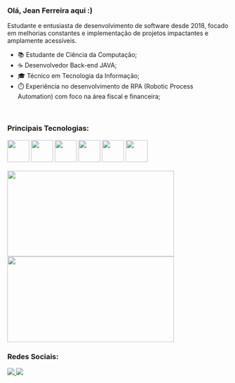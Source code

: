 ### Olá, Jean Ferreira aqui :)

Estudante e entusiasta de desenvolvimento de software desde 2018, focado em melhorias constantes e implementação de projetos impactantes e amplamente acessíveis.

- 📚 Estudante de Ciência da Computação;
- ☕ Desenvolvedor Back-end JAVA;
- 🎓 Técnico em Tecnologia da Informação;
- ⏱️ Experiência no desenvolvimento de RPA (Robotic Process Automation) com foco na área fiscal e financeira;
<br>
  
### Principais Tecnologias:

<div display="inline">
  <img width="50" height="50" src="https://cdn.jsdelivr.net/gh/devicons/devicon/icons/java/java-original-wordmark.svg"/>          
  <img width="50" height="50" src="https://cdn.jsdelivr.net/gh/devicons/devicon/icons/spring/spring-original-wordmark.svg"/>
  <img width="50" height="50" src="https://cdn.jsdelivr.net/gh/devicons/devicon/icons/python/python-original.svg" /> 
  <img width="50" height="50" src="https://cdn.jsdelivr.net/gh/devicons/devicon/icons/apachekafka/apachekafka-original-wordmark.svg"/> 
  <img width="50" height="50" src="https://cdn.jsdelivr.net/gh/devicons/devicon/icons/selenium/selenium-original.svg" />           
  <img width="50" height="50" src="https://cdn.jsdelivr.net/gh/devicons/devicon/icons/linux/linux-original.svg" />           
</div>

<br>

<div display="inline">
  <img width="380" height="195" src="https://github-readme-stats.vercel.app/api?username=JeanSantoz&theme=radical&icons=true">
  <img width="380" height="195" src="https://github-readme-stats.vercel.app/api/top-langs/?username=JeanSantoz&layout=compact&theme=radical">
</div>


### Redes Sociais:

<a href="https://www.linkedin.com/in/jeanfsdev">
  <img src="https://img.shields.io/badge/linkedin-%230077B5.svg?style=for-the-badge&logo=linkedin&logoColor=white">
</a>

<a href="mailto:jeanfsdev@gmail.com?subject=Ol%C3%A1,+Jean">
  <img src="https://img.shields.io/badge/Gmail-D14836?style=for-the-badge&logo=gmail&logoColor=white)https://img.shields.io/badge/Gmail-D14836 style=for-the-badge&logo=gmail&logoColor=white">
</a>
